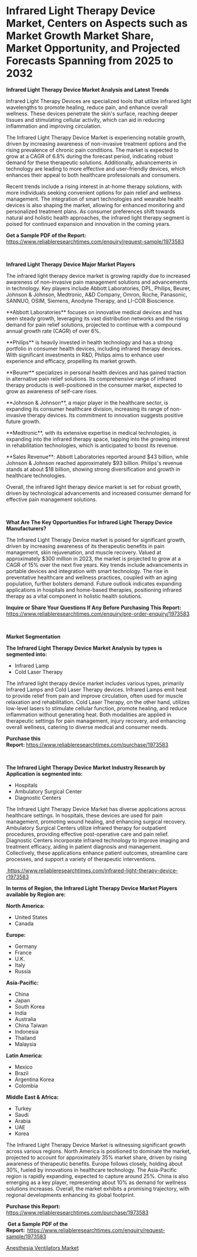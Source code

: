 <p><h1>Infrared Light Therapy Device Market, Centers on Aspects such as Market Growth Market Share, Market Opportunity, and Projected Forecasts Spanning from 2025 to 2032</h1></p><p><strong>Infrared Light Therapy Device Market Analysis and Latest Trends</strong></p>
<p><p>Infrared Light Therapy Devices are specialized tools that utilize infrared light wavelengths to promote healing, reduce pain, and enhance overall wellness. These devices penetrate the skin's surface, reaching deeper tissues and stimulating cellular activity, which can aid in reducing inflammation and improving circulation.</p><p>The Infrared Light Therapy Device Market is experiencing notable growth, driven by increasing awareness of non-invasive treatment options and the rising prevalence of chronic pain conditions. The market is expected to grow at a CAGR of 6.8% during the forecast period, indicating robust demand for these therapeutic solutions. Additionally, advancements in technology are leading to more effective and user-friendly devices, which enhances their appeal to both healthcare professionals and consumers.</p><p>Recent trends include a rising interest in at-home therapy solutions, with more individuals seeking convenient options for pain relief and wellness management. The integration of smart technologies and wearable health devices is also shaping the market, allowing for enhanced monitoring and personalized treatment plans. As consumer preferences shift towards natural and holistic health approaches, the infrared light therapy segment is poised for continued expansion and innovation in the coming years.</p></p>
<p><strong>Get a Sample PDF of the Report:&nbsp;</strong> <a href="https://www.reliableresearchtimes.com/enquiry/request-sample/1973583?utm_campaign=2244&utm_medium=2&utm_source=Github&utm_content=ia&utm_term=04032025&utm_id=infrared-light-therapy-device">https://www.reliableresearchtimes.com/enquiry/request-sample/1973583</a></p>
<p>&nbsp;</p>
<p><strong>Infrared Light Therapy Device Major Market Players</strong></p>
<p><p>The infrared light therapy device market is growing rapidly due to increased awareness of non-invasive pain management solutions and advancements in technology. Key players include Abbott Laboratories, DPL, Philips, Beurer, Johnson & Johnson, Medtronic, A&D Company, Omron, Roche, Panasonic, SANNUO, OSIM, Siemens, Anodyne Therapy, and LI-COR Bioscience.</p><p>**Abbott Laboratories** focuses on innovative medical devices and has seen steady growth, leveraging its vast distribution networks and the rising demand for pain relief solutions, projected to continue with a compound annual growth rate (CAGR) of over 6%.</p><p>**Philips** is heavily invested in health technology and has a strong portfolio in consumer health devices, including infrared therapy devices. With significant investments in R&D, Philips aims to enhance user experience and efficacy, propelling its market growth.</p><p>**Beurer** specializes in personal health devices and has gained traction in alternative pain relief solutions. Its comprehensive range of infrared therapy products is well-positioned in the consumer market, expected to grow as awareness of self-care rises.</p><p>**Johnson & Johnson**, a major player in the healthcare sector, is expanding its consumer healthcare division, increasing its range of non-invasive therapy devices. Its commitment to innovation suggests positive future growth.</p><p>**Medtronic**, with its extensive expertise in medical technologies, is expanding into the infrared therapy space, tapping into the growing interest in rehabilitation technologies, which is anticipated to boost its revenue.</p><p>**Sales Revenue**: Abbott Laboratories reported around $43 billion, while Johnson & Johnson reached approximately $93 billion. Philips's revenue stands at about $18 billion, showing strong diversification and growth in healthcare technologies.</p><p>Overall, the infrared light therapy device market is set for robust growth, driven by technological advancements and increased consumer demand for effective pain management solutions.</p></p>
<p>&nbsp;</p>
<p><strong>What Are The Key Opportunities For Infrared Light Therapy Device Manufacturers?</strong></p>
<p><p>The Infrared Light Therapy Device market is poised for significant growth, driven by increasing awareness of its therapeutic benefits in pain management, skin rejuvenation, and muscle recovery. Valued at approximately $300 million in 2023, the market is projected to grow at a CAGR of 15% over the next five years. Key trends include advancements in portable devices and integration with smart technology. The rise in preventative healthcare and wellness practices, coupled with an aging population, further bolsters demand. Future outlook indicates expanding applications in hospitals and home-based therapies, positioning infrared therapy as a vital component in holistic health solutions.</p></p>
<p><strong>Inquire or Share Your Questions If Any Before Purchasing This Report:</strong> <a href="https://www.reliableresearchtimes.com/enquiry/pre-order-enquiry/1973583?utm_campaign=2244&utm_medium=2&utm_source=Github&utm_content=ia&utm_term=04032025&utm_id=infrared-light-therapy-device">https://www.reliableresearchtimes.com/enquiry/pre-order-enquiry/1973583</a></p>
<p>&nbsp;</p>
<p><strong>Market Segmentation</strong></p>
<p><strong>The Infrared Light Therapy Device Market Analysis by types is segmented into:</strong></p>
<p><ul><li>Infrared Lamp</li><li>Cold Laser Therapy</li></ul></p>
<p><p>The infrared light therapy device market includes various types, primarily Infrared Lamps and Cold Laser Therapy devices. Infrared Lamps emit heat to provide relief from pain and improve circulation, often used for muscle relaxation and rehabilitation. Cold Laser Therapy, on the other hand, utilizes low-level lasers to stimulate cellular function, promote healing, and reduce inflammation without generating heat. Both modalities are applied in therapeutic settings for pain management, injury recovery, and enhancing overall wellness, catering to diverse medical and consumer needs.</p></p>
<p><strong>Purchase this Report:&nbsp;</strong><a href="https://www.reliableresearchtimes.com/purchase/1973583?utm_campaign=2244&utm_medium=2&utm_source=Github&utm_content=ia&utm_term=04032025&utm_id=infrared-light-therapy-device">https://www.reliableresearchtimes.com/purchase/1973583</a></p>
<p>&nbsp;</p>
<p><strong>The Infrared Light Therapy Device Market Industry Research by Application is segmented into:</strong></p>
<p><ul><li>Hospitals</li><li>Ambulatory Surgical Center</li><li>Diagnostic Centers</li></ul></p>
<p><p>The Infrared Light Therapy Device Market has diverse applications across healthcare settings. In hospitals, these devices are used for pain management, promoting wound healing, and enhancing surgical recovery. Ambulatory Surgical Centers utilize infrared therapy for outpatient procedures, providing effective post-operative care and pain relief. Diagnostic Centers incorporate infrared technology to improve imaging and treatment efficacy, aiding in patient diagnosis and management. Collectively, these applications enhance patient outcomes, streamline care processes, and support a variety of therapeutic interventions.</p></p>
<p><a href="https://www.reliableresearchtimes.com/infrared-light-therapy-device-r1973583?utm_campaign=2244&utm_medium=2&utm_source=Github&utm_content=ia&utm_term=04032025&utm_id=infrared-light-therapy-device">&nbsp;https://www.reliableresearchtimes.com/infrared-light-therapy-device-r1973583</a></p>
<p><strong>In terms of Region, the Infrared Light Therapy Device Market Players available by Region are:</strong></p>
<p>
    <p> <strong> North America: </strong>
        <ul>
            <li>United States</li>
            <li>Canada</li>
        </ul>
        </p> 
    <p> <strong> Europe: </strong>
        <ul>
            <li>Germany</li>
            <li>France</li>
            <li>U.K.</li>
            <li>Italy</li>
            <li>Russia</li>
        </ul>
        </p> 
    <p> <strong> Asia-Pacific: </strong>
        <ul>
            <li>China</li>
            <li>Japan</li>
            <li>South Korea</li>
            <li>India</li>
            <li>Australia</li>
            <li>China Taiwan</li>
            <li>Indonesia</li>
            <li>Thailand</li>
            <li>Malaysia</li>
        </ul>
        </p> 
    <p> <strong> Latin America: </strong>
        <ul>
            <li>Mexico</li>
            <li>Brazil</li>
            <li>Argentina Korea</li>
            <li>Colombia</li>
        </ul>
        </p> 
    <p> <strong> Middle East & Africa: </strong>
        <ul>
            <li>Turkey</li>
            <li>Saudi</li>
            <li>Arabia</li>
            <li>UAE</li>
            <li>Korea</li>
        </ul>
    </p>
    </p>
<p><p>The Infrared Light Therapy Device Market is witnessing significant growth across various regions. North America is positioned to dominate the market, projected to account for approximately 35% market share, driven by rising awareness of therapeutic benefits. Europe follows closely, holding about 30%, fueled by innovations in healthcare technology. The Asia-Pacific region is rapidly expanding, expected to capture around 25%. China is also emerging as a key player, representing about 10% as demand for wellness solutions increases. Overall, the market exhibits a promising trajectory, with regional developments enhancing its global footprint.</p></p>
<p><strong>Purchase this Report: </strong><a href="https://www.reliableresearchtimes.com/purchase/1973583?utm_campaign=2244&utm_medium=2&utm_source=Github&utm_content=ia&utm_term=04032025&utm_id=infrared-light-therapy-device">https://www.reliableresearchtimes.com/purchase/1973583</a></p>
<p>&nbsp;<strong>Get a Sample PDF of the Report:&nbsp;&nbsp;</strong><a href="https://www.reliableresearchtimes.com/enquiry/request-sample/1973583?utm_campaign=2244&utm_medium=2&utm_source=Github&utm_content=ia&utm_term=04032025&utm_id=infrared-light-therapy-device">https://www.reliableresearchtimes.com/enquiry/request-sample/1973583</a></p>
<p><strong></strong></p>
<p><p><a href="https://github.com/delindacallegari68/Market-Research-Report-List-1/blob/main/anesthesia-ventilators-market.md?utm_campaign=2244&utm_medium=2&utm_source=Github&utm_content=ia&utm_term=04032025&utm_id=infrared-light-therapy-device">Anesthesia Ventilators Market</a></p></p>
